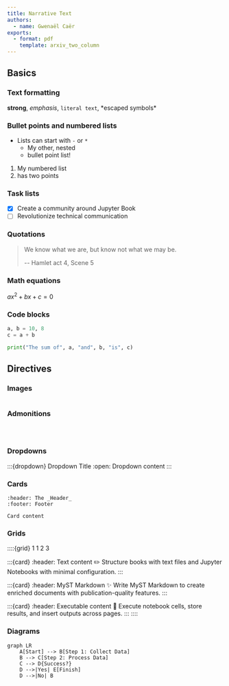 ```yaml
---
title: Narrative Text
authors:
  - name: Gwenaël Caër
exports:
  - format: pdf
    template: arxiv_two_column
---
```


## Basics

### Text formatting

**strong**, _emphasis_, `literal text`, \*escaped symbols\*

### Bullet points and numbered lists

- Lists can start with `-` or `*`
  * My other, nested
  * bullet point list!

1. My numbered list
2. has two points

### Task lists

- [x] Create a community around Jupyter Book
- [ ] Revolutionize technical communication

### Quotations

> We know what we are, but know not what we may be.
>
> -- Hamlet act 4, Scene 5

### Math equations

$ax^2 + bx + c = 0$

### Code blocks

```python
a, b = 10, 8
c = a + b

print("The sum of", a, "and", b, "is", c)
```

## Directives

### Images

```{image} https://www.odatis-ocean.fr/fileadmin/user_upload/Logo-Odatis_fullsize.png
```

### Admonitions

```{note}
```

```{tip}
```

```{warning}
```

### Dropdowns

:::{dropdown} Dropdown Title
:open:
Dropdown content
:::

### Cards

```{card} Card title
:header: The _Header_
:footer: Footer

Card content
```

### Grids

::::{grid} 1 1 2 3

:::{card}
:header: Text content ✏️
Structure books with text files and Jupyter Notebooks with minimal configuration.
:::

:::{card}
:header: MyST Markdown ✨
Write MyST Markdown to create enriched documents with publication-quality features.
:::

:::{card}
:header: Executable content 🔁
Execute notebook cells, store results, and insert outputs across pages.
:::
::::

### Diagrams

```{mermaid}
graph LR
    A[Start] --> B[Step 1: Collect Data]
    B --> C[Step 2: Process Data]
    C --> D{Success?}
    D -->|Yes| E[Finish]
    D -->|No| B
```